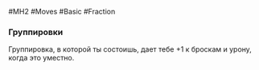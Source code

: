 #MH2 #Moves #Basic #Fraction 

### Группировки 

Группировка, в которой ты состоишь, дает тебе +1 к броскам и урону, когда это уместно.